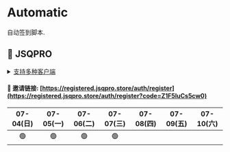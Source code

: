 # Automatic

自动签到脚本.



## 🎯 JSQPRO

<details>
  <summary><a href="https://jsqpro.link/doc/#/">支持多种客户端</a></summary>

  - **SSR**
  - **SSD**
  - **Clash**
  - **Surge**
  - **V2RayN**
  - **Kitsunebi**
  - **Surfboard**
  - **Quantumult**
  - **QuantumultX**
  - **Shadowrocket**
</details>




#### 🔗 邀请链接:  [https://registered.jsqpro.store/auth/register](https://registered.jsqpro.store/auth/register?code=Z1F5luCs5cw0)



<!-- @protocol:jsqpro:start -->
<!-- checked:2021-07-01T00:02:01;2021-07-02T00:41:22;2021-07-03T00:41:36;2021-07-04T00:41:51;2021-07-05T00:42:06;2021-07-06T09:39:40;2021-07-07T12:44:30 -->

| 07-04(日) | 07-05(一) | 07-06(二) | 07-07(三) | 07-08(四) | 07-09(五) | 07-10(六) |
| :-------: | :-------: | :-------: | :-------: | :-------: | :-------: | :-------: |
|    🟢     |    🟢     |    🟢     |    🟢     |           |           |           |

<!-- @protocol:jsqpro:end -->
